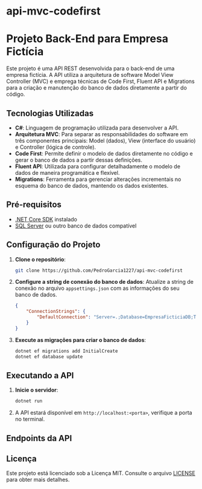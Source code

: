 # api-mvc-codefirst

# Projeto Back-End para Empresa Fictícia
Este projeto é uma API REST desenvolvida para o back-end de uma empresa fictícia. A API utiliza a arquitetura de software Model View Controller (MVC) e emprega técnicas de Code First, Fluent API e Migrations para a criação e manutenção do banco de dados diretamente a partir do código.

## Tecnologias Utilizadas
- **C#**: Linguagem de programação utilizada para desenvolver a API.
- **Arquitetura MVC**: Para separar as responsabilidades do software em três componentes principais: Model (dados), View (interface do usuário) e Controller (lógica de controle).
- **Code First**: Permite definir o modelo de dados diretamente no código e gerar o banco de dados a partir dessas definições.
- **Fluent API**: Utilizada para configurar detalhadamente o modelo de dados de maneira programática e flexível.
- **Migrations**: Ferramenta para gerenciar alterações incrementais no esquema do banco de dados, mantendo os dados existentes.

## Pré-requisitos
- [.NET Core SDK](https://dotnet.microsoft.com/download) instalado
- [SQL Server](https://www.microsoft.com/en-us/sql-server/sql-server-downloads) ou outro banco de dados compatível

## Configuração do Projeto

1. **Clone o repositório**:
    ```bash
    git clone https://github.com/PedroGarcia1227/api-mvc-codefirst
    ```

2. **Configure a string de conexão do banco de dados**:
    Atualize a string de conexão no arquivo `appsettings.json` com as informações do seu banco de dados.
    ```json
    {
        "ConnectionStrings": {
            "DefaultConnection": "Server=.;Database=EmpresaFicticiaDB;Trusted_Connection=True;"
        }
    }
    ```

3. **Execute as migrações para criar o banco de dados**:
    ```bash
    dotnet ef migrations add InitialCreate
    dotnet ef database update
    ```

## Executando a API

1. **Inicie o servidor**:
    ```bash
    dotnet run
    ```

2. A API estará disponível em `http://localhost:<porta>`, verifique a porta no terminal.

## Endpoints da API



## Licença
Este projeto está licenciado sob a Licença MIT. Consulte o arquivo [LICENSE](LICENSE) para obter mais detalhes.
